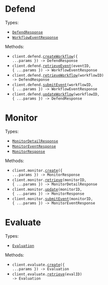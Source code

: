 # Defend

Types:

- <code><a href="./src/resources/defend.ts">DefendResponse</a></code>
- <code><a href="./src/resources/defend.ts">WorkflowEventResponse</a></code>

Methods:

- <code title="post /defend">client.defend.<a href="./src/resources/defend.ts">createWorkflow</a>({ ...params }) -> DefendResponse</code>
- <code title="get /defend/{workflow_id}/events/{event_id}">client.defend.<a href="./src/resources/defend.ts">retrieveEvent</a>(eventID, { ...params }) -> WorkflowEventResponse</code>
- <code title="get /defend/{workflow_id}">client.defend.<a href="./src/resources/defend.ts">retrieveWorkflow</a>(workflowID) -> DefendResponse</code>
- <code title="post /defend/{workflow_id}/events">client.defend.<a href="./src/resources/defend.ts">submitEvent</a>(workflowID, { ...params }) -> WorkflowEventResponse</code>
- <code title="put /defend/{workflow_id}">client.defend.<a href="./src/resources/defend.ts">updateWorkflow</a>(workflowID, { ...params }) -> DefendResponse</code>

# Monitor

Types:

- <code><a href="./src/resources/monitor.ts">MonitorDetailResponse</a></code>
- <code><a href="./src/resources/monitor.ts">MonitorEventResponse</a></code>
- <code><a href="./src/resources/monitor.ts">MonitorResponse</a></code>

Methods:

- <code title="post /monitor">client.monitor.<a href="./src/resources/monitor.ts">create</a>({ ...params }) -> MonitorResponse</code>
- <code title="get /monitor/{monitor_id}">client.monitor.<a href="./src/resources/monitor.ts">retrieve</a>(monitorID, { ...params }) -> MonitorDetailResponse</code>
- <code title="put /monitor/{monitor_id}">client.monitor.<a href="./src/resources/monitor.ts">update</a>(monitorID, { ...params }) -> MonitorResponse</code>
- <code title="post /monitor/{monitor_id}/events">client.monitor.<a href="./src/resources/monitor.ts">submitEvent</a>(monitorID, { ...params }) -> MonitorEventResponse</code>

# Evaluate

Types:

- <code><a href="./src/resources/evaluate.ts">Evaluation</a></code>

Methods:

- <code title="post /evaluate">client.evaluate.<a href="./src/resources/evaluate.ts">create</a>({ ...params }) -> Evaluation</code>
- <code title="get /evaluate/{eval_id}">client.evaluate.<a href="./src/resources/evaluate.ts">retrieve</a>(evalID) -> Evaluation</code>
